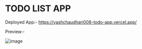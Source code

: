# TODO LIST APP
Deployed App:- https://yashchaudhari008-todo-app.vercel.app/

Preview:- 

![image](https://user-images.githubusercontent.com/29065088/152533873-e1eb09c6-0ddd-487f-843f-3fc3fe3b9cc1.png)
